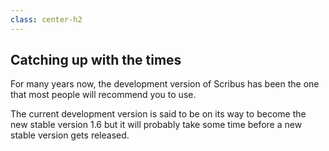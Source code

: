 ```yaml
---
class: center-h2
---
```

## Catching up with the times<a id="development"></a>

For many years now, the development version of Scribus has been the one that most people will recommend you to use.

The current development version is said to be on its way to become the new stable version 1.6 but it will probably take some time before a new stable version gets released.

<!--
## Cutting Edge Development Version<a id="development"></a>

Use unstable versions only for testing and NOT in production mode.
Unstable developer snapshots can corrupt files of stable versions and can make them unusable.
-->
